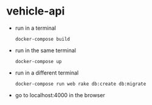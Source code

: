 # vehicle-api

- run in a terminal

  `docker-compose build`

- run in the same terminal

  `docker-compose up`

- run in a different terminal

  `docker-compose run web rake db:create db:migrate`

- go to localhost:4000 in the browser
